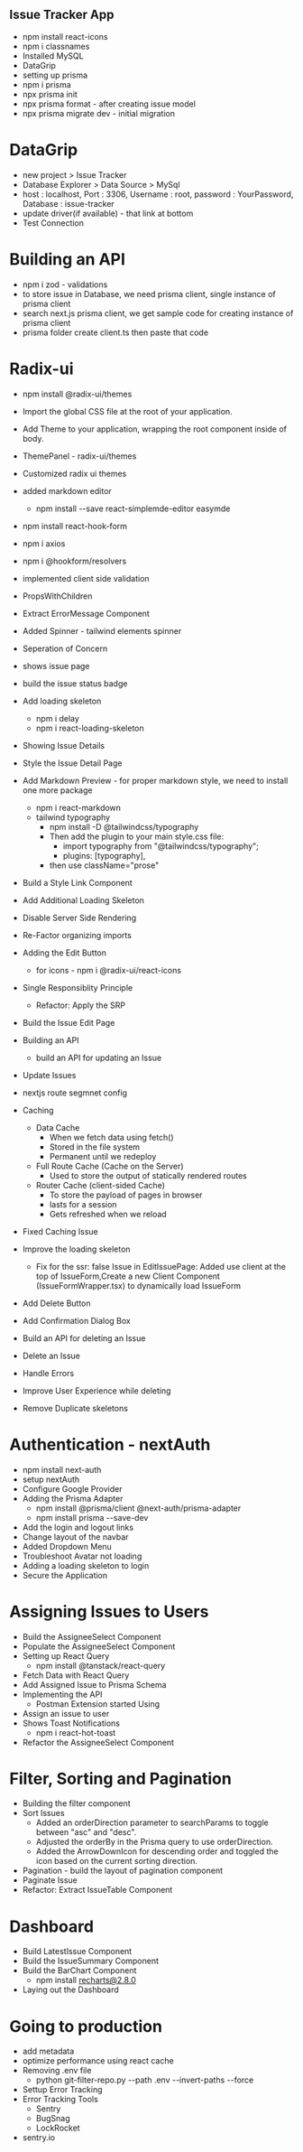 ## Issue Tracker App

- npm install react-icons
- npm i classnames
- Installed MySQL
- DataGrip
- setting up prisma
- npm i prisma
- npx prisma init
- npx prisma format - after creating issue model
- npx prisma migrate dev - initial migration

# DataGrip

- new project > Issue Tracker
- Database Explorer > Data Source > MySql
- host : localhost, Port : 3306, Username : root, password : YourPassword, Database : issue-tracker
- update driver(if available) - that link at bottom
- Test Connection

# Building an API

- npm i zod - validations
- to store issue in Database, we need prisma client, single instance of prisma client
- search next.js prisma client, we get sample code for creating instance of prisma client
- prisma folder create client.ts then paste that code

# Radix-ui

- npm install @radix-ui/themes
- Import the global CSS file at the root of your application.
- Add Theme to your application, wrapping the root component inside of body.
- ThemePanel - radix-ui/themes
- Customized radix ui themes
- added markdown editor

  - npm install --save react-simplemde-editor easymde

- npm install react-hook-form
- npm i axios
- npm i @hookform/resolvers
- implemented client side validation
- PropsWithChildren
- Extract ErrorMessage Component
- Added Spinner - tailwind elements spinner
- Seperation of Concern
- shows issue page
- build the issue status badge
- Add loading skeleton
  - npm i delay
  - npm i react-loading-skeleton
- Showing Issue Details
- Style the Issue Detail Page
- Add Markdown Preview - for proper markdown style, we need to install one more package
  - npm i react-markdown
  - tailwind typography
    - npm install -D @tailwindcss/typography
    - Then add the plugin to your main style.css file:
      - import typography from "@tailwindcss/typography";
      - plugins: [typography],
    - then use className="prose"
- Build a Style Link Component
- Add Additional Loading Skeleton
- Disable Server Side Rendering
- Re-Factor organizing imports
- Adding the Edit Button
  - for icons - npm i @radix-ui/react-icons
- Single Responsiblity Principle
  - Refactor: Apply the SRP
- Build the Issue Edit Page
- Building an API
  - build an API for updating an Issue
- Update Issues
- nextjs route segmnet config
- Caching
  - Data Cache
    - When we fetch data using fetch()
    - Stored in the file system
    - Permanent until we redeploy
  - Full Route Cache (Cache on the Server)
    - Used to store the output of statically rendered routes
  - Router Cache (client-sided Cache)
    - To store the payload of pages in browser
    - lasts for a session
    - Gets refreshed when we reload
- Fixed Caching Issue
- Improve the loading skeleton
  - Fix for the ssr: false Issue in EditIssuePage: Added use client at the top of IssueForm,Create a new Client Component (IssueFormWrapper.tsx) to dynamically load IssueForm
- Add Delete Button
- Add Confirmation Dialog Box
- Build an API for deleting an Issue
- Delete an Issue
- Handle Errors
- Improve User Experience while deleting
- Remove Duplicate skeletons

# Authentication - nextAuth

- npm install next-auth
- setup nextAuth
- Configure Google Provider
- Adding the Prisma Adapter
  - npm install @prisma/client @next-auth/prisma-adapter
  - npm install prisma --save-dev
- Add the login and logout links
- Change layout of the navbar
- Added Dropdown Menu
- Troubleshoot Avatar not loading
- Adding a loading skeleton to login
- Secure the Application

# Assigning Issues to Users

- Build the AssigneeSelect Component
- Populate the AssigneeSelect Component
- Setting up React Query
  - npm install @tanstack/react-query
- Fetch Data with React Query
- Add Assigned Issue to Prisma Schema
- Implementing the API
  - Postman Extension started Using
- Assign an issue to user
- Shows Toast Notifications
  - npm i react-hot-toast
- Refactor the AssigneeSelect Component

# Filter, Sorting and Pagination

- Building the filter component
- Sort Issues
  - Added an orderDirection parameter to searchParams to toggle between "asc" and "desc".
  - Adjusted the orderBy in the Prisma query to use orderDirection.
  - Added the ArrowDownIcon for descending order and toggled the icon based on the current sorting direction.
- Pagination - build the layout of pagination component
- Paginate Issue
- Refactor: Extract IssueTable Component

# Dashboard

- Build LatestIssue Component
- Build the IssueSummary Component
- Build the BarChart Component
  - npm install recharts@2.8.0
- Laying out the Dashboard

# Going to production

- add metadata
- optimize performance using react cache
- Removing .env file
  - python git-filter-repo.py --path .env --invert-paths --force
- Settup Error Tracking
- Error Tracking Tools
  - Sentry
  - BugSnag
  - LockRocket
- sentry.io
